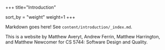 +++
title="Introduction"

sort_by = "weight"
weight=1
+++

Markdown goes here! See `content/introduction/_index.md`.

This is a website by Matthew Averyt, Andrew Ferrin, Matthew Harrington, and Matthew Newcomer for CS 5744: Software Design and Quality.

